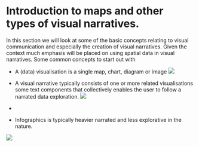 # Introduction to maps and other types of visual narratives.
In this section we will look at some of the basic concepts relating to visual communication and especially the creation of visual narratives. Given the context much emphasis will be placed on using spatial data in visual narratives. 
Some common concepts to start out with

* A (data) visualisation is a single map, chart, diagram or image ![](https://geoinformatik.github.io/webbooks/GIS_VIZ/viz_res/visualisation.jpg)

* A visual narrative typically consists of one or more related visualisations some text components that collectively enables the user to follow a narrated data exploration. ![](https://geoinformatik.github.io/webbooks/GIS_VIZ/viz_res/visual_narativ.jpg)
* 
* Infographics is typically heavier narrated and less explorative in the nature.


![](https://geoinformatik.github.io/webbooks/GIS_VIZ/viz_res/infographics.jpg)
